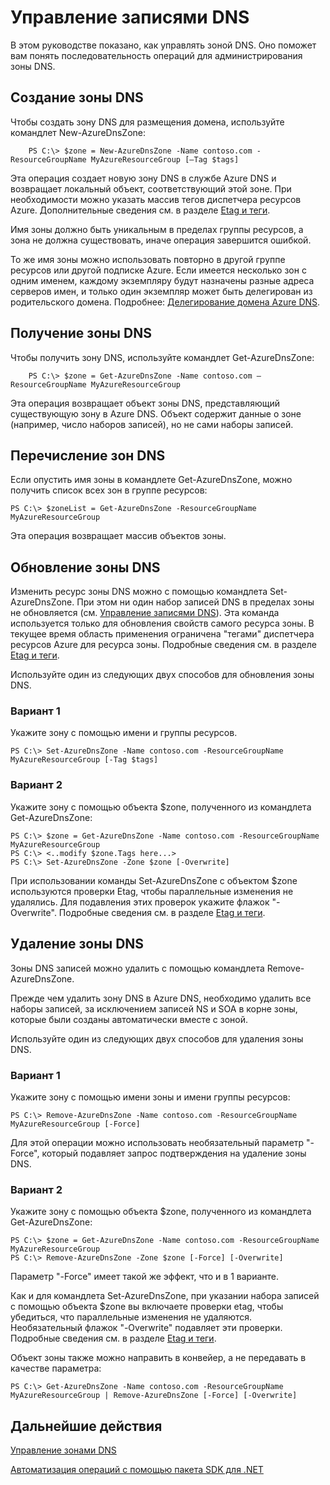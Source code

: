 <properties 
   pageTitle="Операции с зонами DNS | Microsoft Azure" 
   description="Зонами DNS можно управлять с помощью командлетов Azure Powershell. Как обновлять, удалять и создавать зоны DNS в Azure DNS" 
   services="dns" 
   documentationCenter="na" 
   authors="joaoma" 
   manager="Adinah" 
   editor=""/>

<tags
   ms.service="dns"
   ms.devlang="na"
   ms.topic="article"
   ms.tgt_pltfrm="na"
   ms.workload="infrastructure-services" 
   ms.date="05/01/2015"
   ms.author="joaoma"/>

# Управление записями DNS

В этом руководстве показано, как управлять зоной DNS. Оно поможет вам понять последовательность операций для администрирования зоны DNS.

## Создание зоны DNS

Чтобы создать зону DNS для размещения домена, используйте командлет New-AzureDnsZone:

		PS C:\> $zone = New-AzureDnsZone -Name contoso.com -ResourceGroupName MyAzureResourceGroup [–Tag $tags] 

Эта операция создает новую зону DNS в службе Azure DNS и возвращает локальный объект, соответствующий этой зоне. При необходимости можно указать массив тегов диспетчера ресурсов Azure. Дополнительные сведения см. в разделе [Etag и теги](../dns-getstarted-create-dnszone#Etags-and-tags).

Имя зоны должно быть уникальным в пределах группы ресурсов, а зона не должна существовать, иначе операция завершится ошибкой.

То же имя зоны можно использовать повторно в другой группе ресурсов или другой подписке Azure. Если имеется несколько зон с одним именем, каждому экземпляру будут назначены разные адреса серверов имен, и только один экземпляр может быть делегирован из родительского домена. Подробнее: [Делегирование домена Azure DNS](../dns-domain-delegation).

## Получение зоны DNS

Чтобы получить зону DNS, используйте командлет Get-AzureDnsZone:

		PS C:\> $zone = Get-AzureDnsZone -Name contoso.com –ResourceGroupName MyAzureResourceGroup

Эта операция возвращает объект зоны DNS, представляющий существующую зону в Azure DNS. Объект содержит данные о зоне (например, число наборов записей), но не сами наборы записей.

## Перечисление зон DNS
Если опустить имя зоны в командлете Get-AzureDnsZone, можно получить список всех зон в группе ресурсов:

	PS C:\> $zoneList = Get-AzureDnsZone -ResourceGroupName MyAzureResourceGroup
Эта операция возвращает массив объектов зоны.

## Обновление зоны DNS
Изменить ресурс зоны DNS можно с помощью командлета Set-AzureDnsZone. При этом ни один набор записей DNS в пределах зоны не обновляется (см. [Управление записями DNS](../dns-operations-recordsets)). Эта команда используется только для обновления свойств самого ресурса зоны. В текущее время область применения ограничена "тегами" диспетчера ресурсов Azure для ресурса зоны. Подробные сведения см. в разделе [Etag и теги](../dns-getstarted-create-dnszone#Etags-and-tags).

Используйте один из следующих двух способов для обновления зоны DNS.

### Вариант 1
 
Укажите зону с помощью имени и группы ресурсов.

	PS C:\> Set-AzureDnsZone -Name contoso.com -ResourceGroupName MyAzureResourceGroup [-Tag $tags]

### Вариант 2
Укажите зону с помощью объекта $zone, полученного из командлета Get-AzureDnsZone:

	PS C:\> $zone = Get-AzureDnsZone -Name contoso.com -ResourceGroupName MyAzureResourceGroup
	PS C:\> <..modify $zone.Tags here...>
	PS C:\> Set-AzureDnsZone -Zone $zone [-Overwrite]

При использовании команды Set-AzureDnsZone с объектом $zone используются проверки Etag, чтобы параллельные изменения не удалялись. Для подавления этих проверок укажите флажок "-Overwrite". Подробные сведения см. в разделе [Etag и теги](../dns-getstarted-create-dnszone#Etags-and-tags).

## Удаление зоны DNS

Зоны DNS записей можно удалить с помощью командлета Remove-AzureDnsZone.
 
Прежде чем удалить зону DNS в Azure DNS, необходимо удалить все наборы записей, за исключением записей NS и SOA в корне зоны, которые были созданы автоматически вместе с зоной.

Используйте один из следующих двух способов для удаления зоны DNS.

### Вариант 1

Укажите зону с помощью имени зоны и имени группы ресурсов:

	PS C:\> Remove-AzureDnsZone -Name contoso.com -ResourceGroupName MyAzureResourceGroup [-Force] 

Для этой операции можно использовать необязательный параметр "-Force", который подавляет запрос подтверждения на удаление зоны DNS.
### Вариант 2

Укажите зону с помощью объекта $zone, полученного из командлета Get-AzureDnsZone:

	PS C:\> $zone = Get-AzureDnsZone -Name contoso.com -ResourceGroupName MyAzureResourceGroup
	PS C:\> Remove-AzureDnsZone -Zone $zone [-Force] [-Overwrite]

Параметр "-Force" имеет такой же эффект, что и в 1 варианте.

Как и для командлета Set-AzureDnsZone, при указании набора записей с помощью объекта $zone вы включаете проверки etag, чтобы убедиться, что параллельные изменения не удаляются. <BR> Необязательный флажок "-Overwrite" подавляет эти проверки. Подробные сведения см. в разделе [Etag и теги](../dns-getstarted-create-dnszone#Etags-and-tags).

Объект зоны также можно направить в конвейер, а не передавать в качестве параметра:

	PS C:\> Get-AzureDnsZone -Name contoso.com -ResourceGroupName MyAzureResourceGroup | Remove-AzureDnsZone [-Force] [-Overwrite]

## Дальнейшие действия


[Управление зонами DNS](../dns-operations-recordsets)

[Автоматизация операций с помощью пакета SDK для .NET](../dns-sdk)

<!---HONumber=62-->